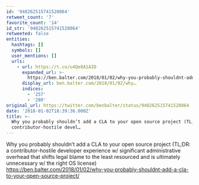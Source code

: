 ```yaml
---
id: '948262515741528064'
retweet_count: '7'
favorite_count: '14'
id_str: '948262515741528064'
retweeted: false
entities:
  hashtags: []
  symbols: []
  user_mentions: []
  urls:
    - url: https://t.co/u4Qe8A1AID
      expanded_url: >-
        https://ben.balter.com/2018/01/02/why-you-probably-shouldnt-add-a-cla-to-your-open-source-project/
      display_url: ben.balter.com/2018/01/02/why…
      indices:
        - '257'
        - '280'
original_url: https://twitter.com/benbalter/status/948262515741528064
date: '2018-01-02T18:39:36.000Z'
title: >-
  Why you probably shouldn’t add a CLA to your open source project (TL;DR: a
  contributor-hostile devel…
---
```


Why you probably shouldn’t add a CLA to your open source project (TL;DR: a contributor-hostile developer experience w/ significant administrative overhead that shifts legal blame to the least resourced and is ultimately unnecessary w/ the right OS license) https://ben.balter.com/2018/01/02/why-you-probably-shouldnt-add-a-cla-to-your-open-source-project/